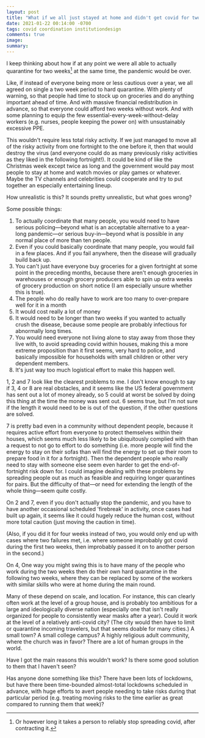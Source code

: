 ```yaml
---
layout: post
title: "What if we all just stayed at home and didn't get covid for two weeks?"
date: 2021-01-22 00:14:00 -0700
tags: covid coordination institutiondesign
comments: true
image:
summary:
---
```

I keep thinking about how if at any point we were all able to actually quarantine for two weeks[^1] at the same time, the pandemic would be over.

Like, if instead of everyone being more or less cautious over a year, we all agreed on single a two week period to hard quarantine. With plenty of warning, so that people had time to stock up on groceries and do anything important ahead of time. And with massive financial redistribution in advance, so that everyone could afford two weeks without work. And with some planning to equip the few essential-every-week-without-delay workers (e.g. nurses, people keeping the power on) with unsustainably excessive PPE.

This wouldn't require less total risky activity. If we just managed to move all of the risky activity from one fortnight to the one before it, then that would destroy the virus (and everyone could do as many previously risky activities as they liked in the following fortnight!). It could be kind of like the Christmas week except twice as long and the government would pay most people to stay at home and watch movies or play games or whatever. Maybe the TV channels and celebrities could cooperate and try to put together an especially entertaining lineup.

How unrealistic is this? It sounds pretty unrealistic, but what goes wrong?<!--ex-->

Some possible things:
1. To actually coordinate that many people, you would need to have serious policing&mdash;beyond what is an acceptable alternative to a year-long pandemic&mdash;or serious buy-in&mdash;beyond what is possible in any normal place of more than ten people.
2. Even if you could basically coordinate that many people, you would fail in a few places. And if you fail anywhere, then the disease will gradually build back up.
3. You can't just have everyone buy groceries for a given fortnight at some point in the preceding months, because there aren't enough groceries in warehouses or enough grocery producers able to spin up extra weeks of grocery production on short notice (I am especially unsure whether this is true).
4. The people who do really have to work are too many to over-prepare well for it in a month
5. It would cost really a lot of money
6. It would need to be longer than two weeks if you wanted to actually crush the disease, because some people are probably infectious for abnormally long times.
7. You would need everyone not living alone to stay away from those they live with, to avoid spreading covid within houses, making this a more extreme proposition than it first seems, very hard to police, and basically impossible for households with small children or other very dependent members.
8. It's just way too much logistical effort to make this happen well.

1, 2 and 7 look like the clearest problems to me. I don't know enough to say if 3, 4 or 8 are real obstacles, and it seems like the US federal government has sent out a lot of money already, so 5 could at worst be solved by doing this thing at the time the money was sent out. 6 seems true, but I'm not sure if the length it would need to be is out of the question, if the other questions are solved.

7 is pretty bad even in a community without dependent people, because it requires active effort from everyone to protect themselves within their houses, which seems much less likely to be ubiquitously complied with than a request to not go to effort to do something (i.e. more people will find the energy to stay on their sofas than will find the energy to set up their room to prepare food in it for a fortnight). Then the dependent people who really need to stay with someone else seem even harder to get the end-of-fortnight risk down for. I could imagine dealing with these problems by spreading people out as much as feasible and requiring longer quarantines for pairs. But the difficulty of that&mdash;or need for extending the length of the whole thing&mdash;seem quite costly.

On 2 and 7, even if you don't actually stop the pandemic, and you have to have another occasional scheduled 'firebreak' in activity, once cases had built up again, it seems like it could hugely reduce the human cost, without more total caution (just moving the caution in time).

(Also, if you did it for four weeks instead of two, you would only end up with cases where two failures met, i.e. where someone improbably got covid during the first two weeks, then improbably passed it on to another person in the second.)

On 4, One way you might swing this is to have many of the people who work during the two weeks then do their own hard quarantine in the following two weeks, where they can be replaced by some of the workers with similar skills who were at home during the main round.

Many of these depend on scale, and location. For instance, this can clearly often work at the level of a group house, and is probably too ambitious for a large and ideologically diverse nation (especially one that isn't really organized for people to consistently wear masks after a year). Could it work at the level of a relatively anti-covid city? (The city would then have to limit or quarantine incoming travelers, but that seems doable for many cities.) A small town? A small college campus? A highly religious adult community, where the church was in favor? There are a lot of human groups in the world.

Have I got the main reasons this wouldn't work? Is there some good solution to them that I haven't seen?

Has anyone done something like this? There have been lots of lockdowns, but have there been time-bounded almost-total lockdowns scheduled in advance, with huge efforts to avert people needing to take risks during that particular period (e.g. treating moving risks to the time earlier as great compared to running them that week)?

[^1]: Or however long it takes a person to reliably stop spreading covid, after contracting it.
